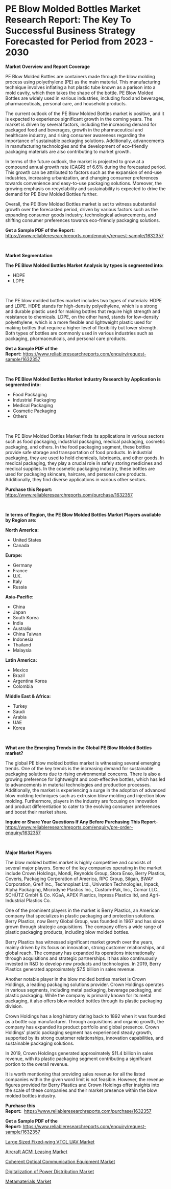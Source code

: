 <p><h1>PE Blow Molded Bottles Market Research Report: The Key To Successful Business Strategy Forecasted for Period from 2023 - 2030</h1></p><p><strong>Market Overview and Report Coverage</strong></p>
<p><p>PE Blow Molded Bottles are containers made through the blow molding process using polyethylene (PE) as the main material. This manufacturing technique involves inflating a hot plastic tube known as a parison into a mold cavity, which then takes the shape of the bottle. PE Blow Molded Bottles are widely used in various industries, including food and beverages, pharmaceuticals, personal care, and household products.</p><p>The current outlook of the PE Blow Molded Bottles market is positive, and it is expected to experience significant growth in the coming years. The market is driven by several factors, including the increasing demand for packaged food and beverages, growth in the pharmaceutical and healthcare industry, and rising consumer awareness regarding the importance of sustainable packaging solutions. Additionally, advancements in manufacturing technologies and the development of eco-friendly packaging materials are also contributing to market growth.</p><p>In terms of the future outlook, the market is projected to grow at a compound annual growth rate (CAGR) of 6.6% during the forecasted period. This growth can be attributed to factors such as the expansion of end-use industries, increasing urbanization, and changing consumer preferences towards convenience and easy-to-use packaging solutions. Moreover, the growing emphasis on recyclability and sustainability is expected to drive the demand for PE Blow Molded Bottles further.</p><p>Overall, the PE Blow Molded Bottles market is set to witness substantial growth over the forecasted period, driven by various factors such as the expanding consumer goods industry, technological advancements, and shifting consumer preferences towards eco-friendly packaging solutions.</p></p>
<p><strong>Get a Sample PDF of the Report:</strong> <a href="https://www.reliableresearchreports.com/enquiry/request-sample/1632357">https://www.reliableresearchreports.com/enquiry/request-sample/1632357</a></p>
<p>&nbsp;</p>
<p><strong>Market Segmentation</strong></p>
<p><strong>The PE Blow Molded Bottles Market Analysis by types is segmented into:</strong></p>
<p><ul><li>HDPE</li><li>LDPE</li></ul></p>
<p>&nbsp;</p>
<p><p>The PE blow molded bottles market includes two types of materials: HDPE and LDPE. HDPE stands for high-density polyethylene, which is a strong and durable plastic used for making bottles that require high strength and resistance to chemicals. LDPE, on the other hand, stands for low-density polyethylene, which is a more flexible and lightweight plastic used for making bottles that require a higher level of flexibility but lower strength. Both types of bottles are commonly used in various industries such as packaging, pharmaceuticals, and personal care products.</p></p>
<p><strong>Get a Sample PDF of the Report:</strong>&nbsp;<a href="https://www.reliableresearchreports.com/enquiry/request-sample/1632357">https://www.reliableresearchreports.com/enquiry/request-sample/1632357</a></p>
<p>&nbsp;</p>
<p><strong>The PE Blow Molded Bottles Market Industry Research by Application is segmented into:</strong></p>
<p><ul><li>Food Packaging</li><li>Industrial Packaging</li><li>Medical Packaging</li><li>Cosmetic Packaging</li><li>Others</li></ul></p>
<p>&nbsp;</p>
<p><p>The PE Blow Molded Bottles Market finds its applications in various sectors such as food packaging, industrial packaging, medical packaging, cosmetic packaging, and others. In the food packaging segment, these bottles provide safe storage and transportation of food products. In industrial packaging, they are used to hold chemicals, lubricants, and other goods. In medical packaging, they play a crucial role in safely storing medicines and medical supplies. In the cosmetic packaging industry, these bottles are used for packaging skincare, haircare, and personal care products. Additionally, they find diverse applications in various other sectors.</p></p>
<p><strong>Purchase this Report:</strong>&nbsp; <a href="https://www.reliableresearchreports.com/purchase/1632357">https://www.reliableresearchreports.com/purchase/1632357</a></p>
<p>&nbsp;</p>
<p><strong>In terms of Region, the PE Blow Molded Bottles Market Players available by Region are:</strong></p>
<p>
    <p> <strong> North America: </strong>
        <ul>
            <li>United States</li>
            <li>Canada</li>
        </ul>
        </p> 
    <p> <strong> Europe: </strong>
        <ul>
            <li>Germany</li>
            <li>France</li>
            <li>U.K.</li>
            <li>Italy</li>
            <li>Russia</li>
        </ul>
        </p> 
    <p> <strong> Asia-Pacific: </strong>
        <ul>
            <li>China</li>
            <li>Japan</li>
            <li>South Korea</li>
            <li>India</li>
            <li>Australia</li>
            <li>China Taiwan</li>
            <li>Indonesia</li>
            <li>Thailand</li>
            <li>Malaysia</li>
        </ul>
        </p> 
    <p> <strong> Latin America: </strong>
        <ul>
            <li>Mexico</li>
            <li>Brazil</li>
            <li>Argentina Korea</li>
            <li>Colombia</li>
        </ul>
        </p> 
    <p> <strong> Middle East & Africa: </strong>
        <ul>
            <li>Turkey</li>
            <li>Saudi</li>
            <li>Arabia</li>
            <li>UAE</li>
            <li>Korea</li>
        </ul>
    </p>
    </p>
<p>&nbsp;</p>
<p><strong>What are the Emerging Trends in the Global PE Blow Molded Bottles market?</strong></p>
<p><p>The global PE blow molded bottles market is witnessing several emerging trends. One of the key trends is the increasing demand for sustainable packaging solutions due to rising environmental concerns. There is also a growing preference for lightweight and cost-effective bottles, which has led to advancements in material technologies and production processes. Additionally, the market is experiencing a surge in the adoption of advanced blow molding techniques such as extrusion blow molding and injection blow molding. Furthermore, players in the industry are focusing on innovation and product differentiation to cater to the evolving consumer preferences and boost their market share.</p></p>
<p><strong>Inquire or Share Your Questions If Any Before Purchasing This Report</strong>- <a href="https://www.reliableresearchreports.com/enquiry/pre-order-enquiry/1632357">https://www.reliableresearchreports.com/enquiry/pre-order-enquiry/1632357</a></p>
<p>&nbsp;</p>
<p><strong>Major Market Players</strong></p>
<p><p>The blow molded bottles market is highly competitive and consists of several major players. Some of the key companies operating in the market include Crown Holdings, Mondi, Reynolds Group, Stora Enso, Berry Plastics, Coveris, Packaging Corporation of America, RPC Group, Silgan, BWAY Corporation, Greif Inc., Technoplast Ltd., Univation Technologies, Inpack, Alpha Packaging, Microdyne Plastics Inc., Custom-Pak, Inc., Comar LLC., SCHÜTZ GmbH & Co. KGaA, APEX Plastics, Inpress Plastics ltd, and Agri-Industrial Plastics Co.</p><p>One of the prominent players in the market is Berry Plastics, an American company that specializes in plastic packaging and protection solutions. Berry Plastics, now Berry Global Group, was founded in 1967 and has since grown through strategic acquisitions. The company offers a wide range of plastic packaging products, including blow molded bottles.</p><p>Berry Plastics has witnessed significant market growth over the years, mainly driven by its focus on innovation, strong customer relationships, and global reach. The company has expanded its operations internationally through acquisitions and strategic partnerships. It has also continuously invested in R&D to develop new products and technologies. In 2019, Berry Plastics generated approximately $7.5 billion in sales revenue.</p><p>Another notable player in the blow molded bottles market is Crown Holdings, a leading packaging solutions provider. Crown Holdings operates in various segments, including metal packaging, beverage packaging, and plastic packaging. While the company is primarily known for its metal packaging, it also offers blow molded bottles through its plastic packaging division.</p><p>Crown Holdings has a long history dating back to 1892 when it was founded as a bottle cap manufacturer. Through acquisitions and organic growth, the company has expanded its product portfolio and global presence. Crown Holdings' plastic packaging segment has experienced steady growth, supported by its strong customer relationships, innovation capabilities, and sustainable packaging solutions.</p><p>In 2019, Crown Holdings generated approximately $11.4 billion in sales revenue, with its plastic packaging segment contributing a significant portion to the overall revenue.</p><p>It is worth mentioning that providing sales revenue for all the listed companies within the given word limit is not feasible. However, the revenue figures provided for Berry Plastics and Crown Holdings offer insights into the scale of these companies and their market presence within the blow molded bottles industry.</p></p>
<p><strong>Purchase this Report:</strong>&nbsp;&nbsp;<a href="https://www.reliableresearchreports.com/purchase/1632357">https://www.reliableresearchreports.com/purchase/1632357</a></p>
<p></p>
<p><strong>Get a Sample PDF of the Report:</strong>&nbsp;<a href="https://www.reliableresearchreports.com/enquiry/request-sample/1632357">https://www.reliableresearchreports.com/enquiry/request-sample/1632357</a></p>
<p><p><a href="https://medium.com/@shubham99912151/large-sized-fixed-wing-vtol-uav-market-size-cagr-trends-2024-2030-f2e87eb7b4be">Large Sized Fixed-wing VTOL UAV Market</a></p><p><a href="https://medium.com/@sanju991215/aircraft-acmi-leasing-market-trends-and-market-analysis-forecasted-for-period-2023-2030-f39e19e5ba42">Aircraft ACMI Leasing Market</a></p><p><a href="https://medium.com/@s40138378/coherent-optical-communication-equipment-market-trends-and-market-analysis-forecasted-for-period-3e3a525b0200">Coherent Optical Communication Equipment Market</a></p><p><a href="https://medium.com/@santosh99915121/digitalization-of-power-distribution-market-the-key-to-successful-business-strategy-forecast-till-c7f6e2a75224">Digitalization of Power Distribution Market</a></p><p><a href="https://medium.com/@santo151299/metamaterials-market-size-market-outlook-and-market-forecast-2023-to-2030-899a7ef9c7fc">Metamaterials Market</a></p></p>